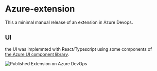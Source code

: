 # Azure-extension
This a minimal manual release of an extension in Azure Devops.

## UI
the UI was implemnted with React/Typescript using some components of [the Azure UI component library](https://developer.microsoft.com/en-us/azure-devops/components/).


![Published Extension on Azure DevOps](https://i.imgur.com/PjUAoHQ.png)

